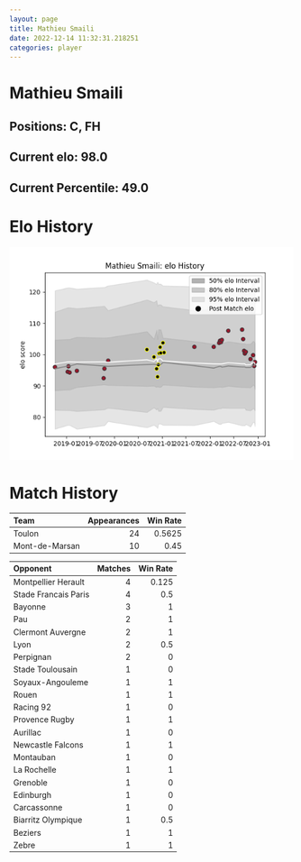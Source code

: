 ```yaml
---  
layout: page  
title: Mathieu Smaili  
date: 2022-12-14 11:32:31.218251  
categories: player  
---
```

# Mathieu Smaili

## Positions: C, FH

## Current elo: 98.0

## Current Percentile: 49.0

# Elo History


![elo history](history_MathieuSmaili.png)
# Match History


| Team           |   Appearances |   Win Rate |
|:---------------|--------------:|-----------:|
| Toulon         |            24 |     0.5625 |
| Mont-de-Marsan |            10 |     0.45   |

| Opponent             |   Matches |   Win Rate |
|:---------------------|----------:|-----------:|
| Montpellier Herault  |         4 |      0.125 |
| Stade Francais Paris |         4 |      0.5   |
| Bayonne              |         3 |      1     |
| Pau                  |         2 |      1     |
| Clermont Auvergne    |         2 |      1     |
| Lyon                 |         2 |      0.5   |
| Perpignan            |         2 |      0     |
| Stade Toulousain     |         1 |      0     |
| Soyaux-Angouleme     |         1 |      1     |
| Rouen                |         1 |      1     |
| Racing 92            |         1 |      0     |
| Provence Rugby       |         1 |      1     |
| Aurillac             |         1 |      0     |
| Newcastle Falcons    |         1 |      1     |
| Montauban            |         1 |      0     |
| La Rochelle          |         1 |      1     |
| Grenoble             |         1 |      0     |
| Edinburgh            |         1 |      0     |
| Carcassonne          |         1 |      0     |
| Biarritz Olympique   |         1 |      0.5   |
| Beziers              |         1 |      1     |
| Zebre                |         1 |      1     |